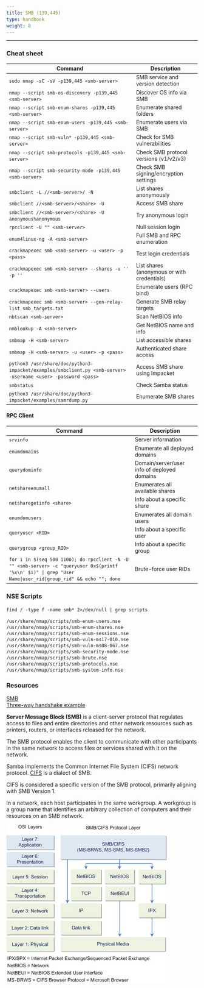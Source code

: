 ```yaml
---
title: SMB (139,445)
type: handbook
weight: 8
---
```

---

### Cheat sheet

| Command                                                                                                                              | Description                                      |
|--------------------------------------------------------------------------------------------------------------------------------------|--------------------------------------------------|
| `sudo nmap -sC -sV -p139,445 <smb-server>`                                                                                            | SMB service and version detection               |
| `nmap --script smb-os-discovery -p139,445 <smb-server>`                                                                              | Discover OS info via SMB                        |
| `nmap --script smb-enum-shares -p139,445 <smb-server>`                                                                               | Enumerate shared folders                        |
| `nmap --script smb-enum-users -p139,445 <smb-server>`                                                                                | Enumerate users via SMB                         |
| `nmap --script smb-vuln* -p139,445 <smb-server>`                                                                                     | Check for SMB vulnerabilities                   |
| `nmap --script smb-protocols -p139,445 <smb-server>`                                                                                 | Check SMB protocol versions (v1/v2/v3)          |
| `nmap --script smb-security-mode -p139,445 <smb-server>`                                                                             | Check SMB signing/encryption settings           |
| `smbclient -L //<smb-server>/ -N`                                                                                                     | List shares anonymously                         |
| `smbclient //<smb-server>/<share> -U`                                                                                                 | Access SMB share                                |
| `smbclient //<smb-server>/<share> -U anonymous%anonymous`                                                                             | Try anonymous login                             |
| `rpcclient -U "" <smb-server>`                                                                                                       | Null session login                              |
| `enum4linux-ng -A <smb-server>`                                                                                                      | Full SMB and RPC enumeration                    |
| `crackmapexec smb <smb-server> -u <user> -p <pass>`                                                                                   | Test login credentials                          |
| `crackmapexec smb <smb-server> --shares -u '' -p ''`                                                                                  | List shares (anonymous or with credentials)     |
| `crackmapexec smb <smb-server> --users`                                                                                              | Enumerate users (RPC bind)                      |
| `crackmapexec smb <smb-server> --gen-relay-list smb_targets.txt`                                                                     | Generate SMB relay targets                      |
| `nbtscan <smb-server>`                                                                                                               | Scan NetBIOS info                               |
| `nmblookup -A <smb-server>`                                                                                                          | Get NetBIOS name and info                       |
| `smbmap -H <smb-server>`                                                                                                             | List accessible shares                          |
| `smbmap -H <smb-server> -u <user> -p <pass>`                                                                                          | Authenticated share access                      |
| `python3 /usr/share/doc/python3-impacket/examples/smbclient.py <smb-server> -username <user> -password <pass>`                       | Access SMB share using Impacket                 |
| `smbstatus`                                                                                                                          | Check Samba status                              |
| `python3 /usr/share/doc/python3-impacket/examples/samrdump.py`                                                                       | Enumerate SMB shares                            |

#### RPC Client

| Command                                                                                       | Description                                       |
|-----------------------------------------------------------------------------------------------|---------------------------------------------------|
| `srvinfo`                                                                                     | Server information                                |
| `enumdomains`                                                                                 | Enumerate all deployed domains                    |
| `querydominfo`                                                                                | Domain/server/user info of deployed domains       |
| `netshareenumall`                                                                             | Enumerates all available shares                   |
| `netsharegetinfo <share>`                                                                     | Info about a specific share                       |
| `enumdomusers`                                                                                | Enumerates all domain users                       |
| `queryuser <RID>`                                                                             | Info about a specific user                        |
| `querygroup <group_RID>`                                                                      | Info about a specific group                       |
| `for i in $(seq 500 1100); do rpcclient -N -U "" <smb-server> -c "queryuser 0x$(printf '%x\n' $i)" \| grep "User Name\|user_rid\|group_rid" && echo ""; done` | Brute-force user RIDs |

### NSE Scripts

`find / -type f -name smb* 2>/dev/null | grep scripts`

```/usr/share/nmap/scripts/smb-os-discovery.nse  
/usr/share/nmap/scripts/smb-enum-users.nse  
/usr/share/nmap/scripts/smb-enum-shares.nse  
/usr/share/nmap/scripts/smb-enum-sessions.nse  
/usr/share/nmap/scripts/smb-vuln-ms17-010.nse  
/usr/share/nmap/scripts/smb-vuln-ms08-067.nse  
/usr/share/nmap/scripts/smb-security-mode.nse  
/usr/share/nmap/scripts/smb-brute.nse  
/usr/share/nmap/scripts/smb-protocols.nse  
/usr/share/nmap/scripts/smb-system-info.nse  
```

### Resources

[SMB](https://docs.microsoft.com/en-us/openspecs/windows_protocols/ms-smb/f210069c-7086-4dc2-885e-861d837df688)<br>
[Three-way handshake example](https://web.archive.org/web/20240815212710/https://winprotocoldoc.blob.core.windows.net/productionwindowsarchives/MS-SMB2/%5BMS-SMB2%5D.pdf#%5B%7B%22num%22%3A920%2C%22gen%22%3A0%7D%2C%7B%22name%22%3A%22XYZ%22%7D%2C69%2C738%2C0%5D)

**Server Message Block (SMB)** is a client-server protocol that regulates access to files and entire directories and other network resources such as printers, routers, or 
interfaces released for the network.

The SMB protocol enables the client to communicate with other participants in the same network to access files or services shared with it on the network. 

Samba implements the Common Internet File System (CIFS) network protocol. [CIFS](https://docs.microsoft.com/en-us/openspecs/windows_protocols/ms-cifs/934c2faa-54af-4526-ac74-6a24d126724e) is a dialect of SMB.

CIFS is considered a specific version of the SMB protocol, primarily aligning with SMB Version 1.

In a network, each host participates in the same workgroup. A workgroup is a group name that identifies an arbitrary collection of computers and their resources on an SMB network. 

![SMB](smb.png)
